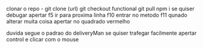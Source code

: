 clonar o repo - git clone (url)
git checkout functional
git pull
npm i
se quiser debugar apertar f5
ir para proxima linha f10
entrar no metodo f11
qunado alterar muita coisa apertar no quadrado vermelho

duvida segue o padrao do deliveryMan
se quiser trafegar facilmente apertar control e clicar com o mouse
